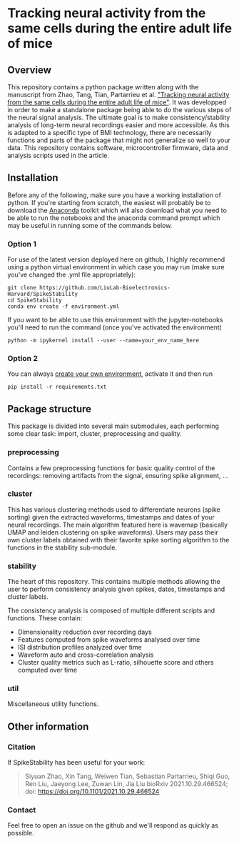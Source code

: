 # Tracking neural activity from the same cells during the entire adult life of mice

## Overview
This repository contains a python package written along with the manuscript from Zhao, Tang, Tian, Partarrieu et al. ["Tracking neural activity from the same cells during the entire adult life of mice"](https://www.biorxiv.org/content/10.1101/2021.10.29.466524v1). It was developped in order to make a standalone package being able to do the various steps of the neural signal analysis. The ultimate goal is to make consistency/stability analysis of long-term neural recordings easier and more accessible. As this is adapted to a specific type of BMI technology, there are necessarily functions and parts of the package that might not generalize so well to your data. This repository contains software, microcontroller firmware, data and analysis scripts used in the article.

## Installation
Before any of the following, make sure you have a working installation of python. If you're starting from scratch, the easiest will probably be to download the [Anaconda](https://www.anaconda.com/products/individual) toolkit which will also download what you need to be able to run the notebooks and the anaconda command prompt which may be useful in running some of the commands below.

### Option 1
For use of the latest version deployed here on github, I highly recommend using a python virtual environment in which case you may run (make sure you've changed the .yml file appropriately):
```
git clone https://github.com/LiuLab-Bioelectronics-Harvard/SpikeStability
cd SpikeStability
conda env create -f environment.yml
```
If you want to be able to use this environment with the jupyter-notebooks you'll need to run the command (once you've activated the environment)
```
python -m ipykernel install --user --name=your_env_name_here
```
### Option 2
You can always [create your own environment](https://docs.conda.io/projects/conda/en/latest/user-guide/tasks/manage-environments.html#saving-environment-variables), activate it and then run
```
pip install -r requirements.txt
```

## Package structure 
This package is divided into several main submodules, each performing some clear task: import, cluster, preprocessing and quality. 

### preprocessing
Contains a few preprocessing functions for basic quality control of the recordings: removing artifacts from the signal, ensuring spike alignment, ...

### cluster
This has various clustering methods used to differentiate neurons (spike sorting) given the extracted waveforms, timestamps and dates of your neural recordings. The main algorithm featured here is wavemap (basically UMAP and leiden clustering on spike waveforms). Users may pass their own cluster labels obtained with their favorite spike sorting algorithm to the functions in the stability sub-module.

### stability 
The heart of this repository. This contains multiple methods allowing the user to perform consistency analysis given spikes, dates, timestamps and cluster labels. 

The consistency analysis is composed of multiple different scripts and functions. These contain:
- Dimensionality reduction over recording days
- Features computed from spike waveforms analysed over time
- ISI distribution profiles analyzed over time
- Waveform auto and cross-correlation analysis
- Cluster quality metrics such as L-ratio, silhouette score and others computed over time

### util
Miscellaneous utility functions.

## Other information

### Citation
If SpikeStability has been useful for your work:

> Siyuan Zhao, Xin Tang, Weiwen Tian, Sebastian Partarrieu, Shiqi Guo, Ren Liu, Jaeyong Lee, Zuwan Lin, Jia Liu
bioRxiv 2021.10.29.466524; doi: https://doi.org/10.1101/2021.10.29.466524

### Contact
Feel free to open an issue on the github and we'll respond as quickly as possible.
